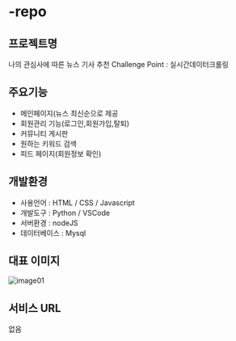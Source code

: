 # -repo

## 프로젝트명
나의 관심사에 따른 뉴스 기사 추천
Challenge Point : 실시간데이터크롤링
## 주요기능
- 메인페이지(뉴스 최신순으로 제공
- 회원관리 기능(로그인,회원가입,탈퇴)
- 커뮤니티 게시판
- 원하는 키워드 검색
- 피드 페이지(회원정보 확인)

## 개발환경
- 사용언어 : HTML / CSS / Javascript
- 개발도구 : Python / VSCode
- 서버환경 : nodeJS
- 데이터베이스 : Mysql

## 대표 이미지
![image01](이미지링크)
## 서비스 URL
없음
